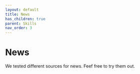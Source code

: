 ```yaml
---
layout: default
title: News
has_children: true
parent: Skills
nav_order: 3
---
```


# News

We tested different sources for news. Feef free to try them out.




